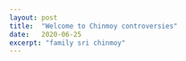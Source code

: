 ```yaml
---
layout: post
title:  "Welcome to Chinmoy controversies"
date:   2020-06-25
excerpt: "family sri chinmoy"
---
```

